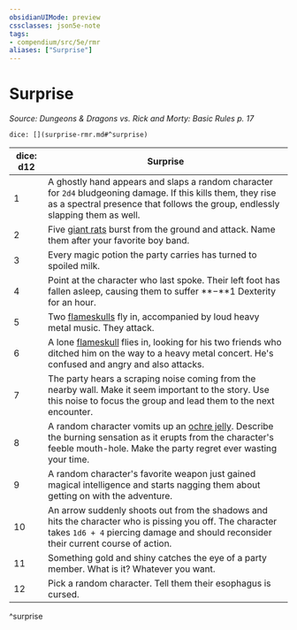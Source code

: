 ```yaml
---
obsidianUIMode: preview
cssclasses: json5e-note
tags:
- compendium/src/5e/rmr
aliases: ["Surprise"]
---
```

# Surprise
*Source: Dungeons & Dragons vs. Rick and Morty: Basic Rules p. 17* 

`dice: [](surprise-rmr.md#^surprise)`

| dice: d12 | Surprise |
|-----------|----------|
| 1 | A ghostly hand appears and slaps a random character for `2d4` bludgeoning damage. If this kills them, they rise as a spectral presence that follows the group, endlessly slapping them as well. |
| 2 | Five [giant rats](Mechanics/bestiary/beast/giant-rat.md) burst from the ground and attack. Name them after your favorite boy band. |
| 3 | Every magic potion the party carries has turned to spoiled milk. |
| 4 | Point at the character who last spoke. Their left foot has fallen asleep, causing them to suffer **−**1 Dexterity for an hour. |
| 5 | Two [flameskulls](Mechanics/bestiary/undead/flameskull.md) fly in, accompanied by loud heavy metal music. They attack. |
| 6 | A lone [flameskull](Mechanics/bestiary/undead/flameskull.md) flies in, looking for his two friends who ditched him on the way to a heavy metal concert. He's confused and angry and also attacks. |
| 7 | The party hears a scraping noise coming from the nearby wall. Make it seem important to the story. Use this noise to focus the group and lead them to the next encounter. |
| 8 | A random character vomits up an [ochre jelly](Mechanics/bestiary/ooze/ochre-jelly.md). Describe the burning sensation as it erupts from the character's feeble mouth-hole. Make the party regret ever wasting your time. |
| 9 | A random character's favorite weapon just gained magical intelligence and starts nagging them about getting on with the adventure. |
| 10 | An arrow suddenly shoots out from the shadows and hits the character who is pissing you off. The character takes `1d6 + 4` piercing damage and should reconsider their current course of action. |
| 11 | Something gold and shiny catches the eye of a party member. What is it? Whatever you want. |
| 12 | Pick a random character. Tell them their esophagus is cursed. |
^surprise
